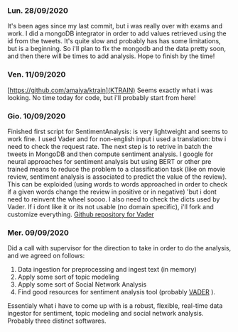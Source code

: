 ### Lun. 28/09/2020
It's been ages since my last commit, but i was really over with exams and work. I did a mongoDB integrator in order to add values retrieved using the id from the tweets. It's quite slow and probably has has some limitations, but is a beginning. So i'll plan to fix the mongodb and the data pretty soon, and then there will be times to add analysis. Hope to finish by the time!

### Ven. 11/09/2020
[https://github.com/amaiya/ktrain](KTRAIN) Seems exactly what i was looking. No time today for code, but i'll probably start from here!

### Gio. 10/09/2020
Finished first script for SentimentAnalysis: is very lightweight and seems to work fine. I used Vader and for non-english input i used a translation: btw i need to check the request rate. 
The next step is to retrive in batch the tweets in MongoDB and then compute sentiment analysis. 
I google for neural approaches for sentiment analysis but using BERT or other pre trained means to reduce the problem to a classification task (like on movie review, sentiment analysis is associated to predict the value of the review). This can be exploided (using words to words approached in order to check if a given words change the review in positive or in negative) 'but i dont need to reinvent the wheel soooo.
I also need to check the dicts used by Vader. If i dont like it or its not usable (no domain specific), i'll fork and customize everything.
[Github repository for Vader](https://github.com/cjhutto/vaderSentiment)

### Mer. 09/09/2020
Did a call with supervisor for the direction to take in order to do the analysis, and we agreed on follows:
1. Data ingestion for preprocessing and ingest text (in memory)
2. Apply some sort of topic modeling 
3. Apply some sort of Social Network Analysis
4. Find good resources for sentiment analysis tool (probably [VADER](http://comp.social.gatech.edu/papers/icwsm14.vader.hutto.pdf) ). 

Essentialy what i have to come up with is a robust, flexible, real-time data ingestor for sentiment, topic modeling and social network analysis. 
Probably three distinct softwares.
